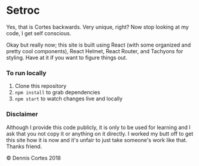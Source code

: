 # Setroc

Yes, that is Cortes backwards. Very unique, right? Now stop looking at my code, I get self conscious.

Okay but really now; this site is built using React (with some organized and pretty cool components), React Helmet, React Router, and Tachyons for styling. Have at it if you want to figure things out.


### To run locally

1. Clone this repository
2. `npm install` to grab dependencies
3. `npm start` to watch changes live and locally


### Disclaimer

Although I provide this code publicly, it is only to be used for learning and I ask that you not copy it or anything on it directly. I worked my butt off to get this site how it is now and it's unfair to just take someone's work like that. Thanks friend.


© Dennis Cortes 2018

